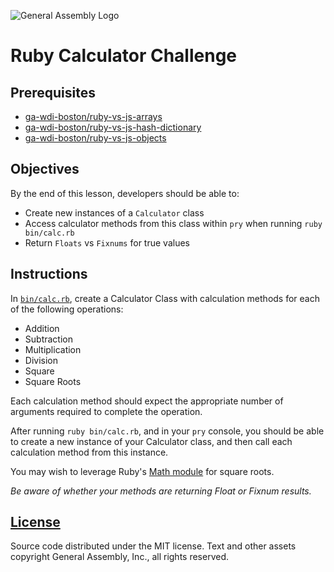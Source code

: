 ![General Assembly Logo](http://i.imgur.com/ke8USTq.png)

# Ruby Calculator Challenge

## Prerequisites

-   [ga-wdi-boston/ruby-vs-js-arrays](https://github.com/ga-wdi-boston/ruby-vs-js-arrays)
-   [ga-wdi-boston/ruby-vs-js-hash-dictionary](https://github.com/ga-wdi-boston/ruby-vs-js-hash-dictionary)
-   [ga-wdi-boston/ruby-vs-js-objects](https://github.com/ga-wdi-boston/ruby-vs-js-objects)

## Objectives

By the end of this lesson, developers should be able to:

-   Create new instances of a `Calculator` class
-   Access calculator methods from this class within `pry` when
running `ruby bin/calc.rb`
-   Return `Floats` vs `Fixnums` for true values

## Instructions

In [`bin/calc.rb`](bin/calc.rb), create a Calculator Class with calculation
methods for each of the following operations:

-   Addition
-   Subtraction
-   Multiplication
-   Division
-   Square
-   Square Roots

Each calculation method should expect the appropriate number of arguments
required to complete the operation.

After running `ruby bin/calc.rb`, and in your `pry` console, you should be able
 to create a new instance of your Calculator class, and then call each
 calculation method from this instance.

You may wish to leverage Ruby's [Math module](http://ruby-doc.org/core-2.2.0/Math.html)
for square roots.

*Be aware of whether your methods are returning Float or Fixnum results.*

## [License](LICENSE)

Source code distributed under the MIT license. Text and other assets copyright
General Assembly, Inc., all rights reserved.
